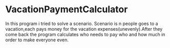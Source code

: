 # VacationPaymentCalculator
In this program i tried to solve a scenario.
Scenario is n people goes to a vacation,each pays money for the vacation expenses(unevenly).After they come back
the program calculates who needs to pay who and how much in order to make everyone even.
